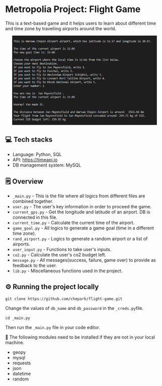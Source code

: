 # Metropolia Project: Flight Game

This is a text-based game and it helps users to learn about different time and time zone by traveliing airports around the world.

<p align="center">
  <img width="460" height="auto" src="./assets/example.png" alt="example of the game">
</p>

## 💻 Tech stacks

- Language: Python, SQL
- API: https://timeapi.io
- DB management system: MySQL

## 🗒️ Overview

- `_main.py` - This is the file where all logics from different files are combined together.
- `user.py` - The user's key information in order to proceed the game.
- `current_gps.py` - Get the longitude and latitude of an airport. DB is connected in this file.
- `current_time.py` - Calculate the current time of the airport.
- `game_goal.py` - All logics to generate a game goal (time in a different time zone).
- `rand_airport.py` - Logics to generate a random airport or a list of airports.
- `user_input.py` - Functions to take user's inputs.
- `co2.py` - Calculate the user's co2 budget left.
- `message.py` - All messages(success, failure, game over) to provide as feedback to the user.
- `lib.py` - Miscellaneous functions used in the project.

## ⚙️ Running the project locally

```
git clone https://github.com/chepark/flight-game.git
```

Change the values of `db_name` and `db_password` in the `_creds.py`file.

```
cd _main.py
```

Then run the `_main.py` file in your code editor.

📌 The following modules need to be installed if they are not in your local machine.

- geopy
- mysql
- requests
- json
- datetime
- random
